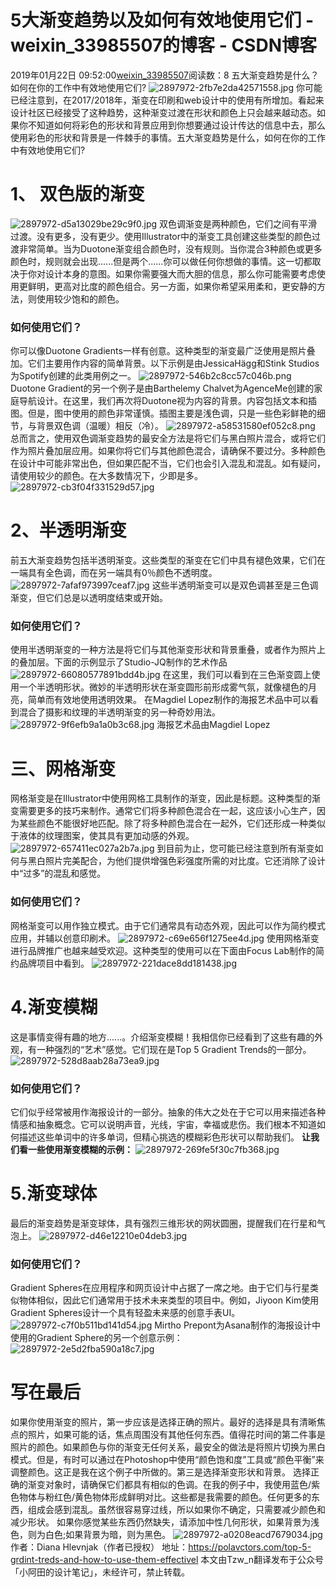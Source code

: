 # 5大渐变趋势以及如何有效地使用它们 - weixin_33985507的博客 - CSDN博客
2019年01月22日 09:52:00[weixin_33985507](https://me.csdn.net/weixin_33985507)阅读数：8
五大渐变趋势是什么？如何在你的工作中有效地使用它们?
![2897972-2fb7e2da42571558.jpg](https://upload-images.jianshu.io/upload_images/2897972-2fb7e2da42571558.jpg)
你可能已经注意到，在2017/2018年，渐变在印刷和web设计中的使用有所增加。看起来设计社区已经接受了这种趋势，这种渐变过渡在形状和颜色上只会越来越动态。如果你不知道如何将彩色的形状和背景应用到你想要通过设计传达的信息中去，那么使用彩色的形状和背景是一件棘手的事情。五大渐变趋势是什么，如何在你的工作中有效地使用它们?
# **1、 双色版的渐变**
![2897972-d5a13029be29c9f0.jpg](https://upload-images.jianshu.io/upload_images/2897972-d5a13029be29c9f0.jpg)
双色调渐变是两种颜色，它们之间有平滑过渡。没有更多，没有更少。使用Illustrator中的渐变工具创建这些类型的颜色过渡非常简单。当为Duotone渐变组合颜色时，没有规则。当你混合3种颜色或更多颜色时，规则就会出现......但是两个......你可以做任何你想做的事情。这一切都取决于你对设计本身的意图。如果你需要强大而大胆的信息，那么你可能需要考虑使用更鲜明，更高对比度的颜色组合。另一方面，如果你希望采用柔和，更安静的方法，则使用较少饱和的颜色。
### **如何使用它们？**
你可以像Duotone Gradients一样有创意。这种类型的渐变最广泛使用是照片叠加。它们主要用作内容的简单背景。以下示例是由JessicaHägg和Stink Studios为Spotify创建的此类用例之一。
![2897972-546b2c8cc57c046b.png](https://upload-images.jianshu.io/upload_images/2897972-546b2c8cc57c046b.png)
Duotone Gradient的另一个例子是由Barthelemy Chalvet为AgenceMe创建的家庭导航设计。在这里，我们再次将Duotone视为内容的背景。内容包括文本和插图。但是，图中使用的颜色非常谨慎。插图主要是浅色调，只是一些色彩鲜艳的细节，与背景双色调（温暖）相反（冷）。
![2897972-a58531580ef052c8.png](https://upload-images.jianshu.io/upload_images/2897972-a58531580ef052c8.png)
总而言之，使用双色调渐变趋势的最安全方法是将它们与黑白照片混合，或将它们作为照片叠加层应用。如果你将它们与其他颜色混合，请确保不要过分。多种颜色在设计中可能非常出色，但如果匹配不当，它们也会引入混乱和混乱。如有疑问，请使用较少的颜色。在大多数情况下，少即是多。
![2897972-cb3f04f331529d57.jpg](https://upload-images.jianshu.io/upload_images/2897972-cb3f04f331529d57.jpg)
# **2、半透明渐变**
前五大渐变趋势包括半透明渐变。这些类型的渐变在它们中具有褪色效果，它们在一端具有全色调，而在另一端具有0％颜色不透明度。
![2897972-7afaf973997ceaf7.jpg](https://upload-images.jianshu.io/upload_images/2897972-7afaf973997ceaf7.jpg)
这些半透明渐变可以是双色调甚至是三色调渐变，但它们总是以透明度结束或开始。
### **如何使用它们？**
使用半透明渐变的一种方法是将它们与其他渐变形状和背景重叠，或者作为照片上的叠加层。下面的示例显示了Studio-JQ制作的艺术作品
![2897972-66080577891bdd4b.jpg](https://upload-images.jianshu.io/upload_images/2897972-66080577891bdd4b.jpg)
在这里，我们可以看到在三色渐变圆上使用一个半透明形状。微妙的半透明形状在渐变圆形前形成雾气氛，就像褪色的月亮，简单而有效地使用透明效果。
在Magdiel Lopez制作的海报艺术品中可以看到混合了摄影和纹理的半透明渐变的另一种奇妙用法。
![2897972-9f6efb9a1a0b3c68.jpg](https://upload-images.jianshu.io/upload_images/2897972-9f6efb9a1a0b3c68.jpg)
海报艺术品由Magdiel Lopez
# **三、网格渐变**
网格渐变是在Illustrator中使用网格工具制作的渐变，因此是标题。这种类型的渐变需要更多的技巧来制作。通常它们将多种颜色混合在一起，这应该小心生产，因为某些颜色不能很好地匹配。除了将多种颜色混合在一起外，它们还形成一种类似于液体的纹理图案，使其具有更加动感的外观。
![2897972-657411ec027a2b7a.jpg](https://upload-images.jianshu.io/upload_images/2897972-657411ec027a2b7a.jpg)
到目前为止，您可能已经注意到所有渐变如何与黑白照片完美配合，为他们提供增强色彩强度所需的对比度。它还消除了设计中“过多”的混乱和感觉。
### **如何使用它们？**
网格渐变可以用作独立模式。由于它们通常具有动态外观，因此可以作为简约模式应用，并辅以创意印刷术。
![2897972-c69e656f1275ee4d.jpg](https://upload-images.jianshu.io/upload_images/2897972-c69e656f1275ee4d.jpg)
使用网格渐变进行品牌推广也越来越受欢迎。这种类型的使用可以在下面由Focus Lab制作的简约品牌项目中看到。
![2897972-221dace8dd181438.jpg](https://upload-images.jianshu.io/upload_images/2897972-221dace8dd181438.jpg)
# **4.渐变模糊**
这是事情变得有趣的地方......。介绍渐变模糊！我相信你已经看到了这些有趣的外观，有一种强烈的“艺术”感觉。它们现在是Top 5 Gradient Trends的一部分。
![2897972-528d8aab28a73ea9.jpg](https://upload-images.jianshu.io/upload_images/2897972-528d8aab28a73ea9.jpg)
### **如何使用它们？**
它们似乎经常被用作海报设计的一部分。抽象的伟大之处在于它可以用来描述各种情感和抽象概念。它可以说明声音，光线，宇宙，幸福或悲伤。我们根本不知道如何描述这些单词中的许多单词，但精心挑选的模糊彩色形状可以帮助我们。
**让我们看一些使用渐变模糊的示例：**
![2897972-269fe5f30c7fb368.jpg](https://upload-images.jianshu.io/upload_images/2897972-269fe5f30c7fb368.jpg)
# **5.渐变球体**
最后的渐变趋势是渐变球体，具有强烈三维形状的网状圆圈，提醒我们在行星和气泡上。
![2897972-d46e12210e04deb3.jpg](https://upload-images.jianshu.io/upload_images/2897972-d46e12210e04deb3.jpg)
### **如何使用它们？**
Gradient Spheres在应用程序和网页设计中占据了一席之地。由于它们与行星类似物体相似，因此它们通常用于技术未来类型的项目中。例如，Jiyoon Kim使用Gradient Spheres设计一个具有轻盈未来感的创意手表UI。
![2897972-c7f0b511bd141d54.jpg](https://upload-images.jianshu.io/upload_images/2897972-c7f0b511bd141d54.jpg)
Mirtho Prepont为Asana制作的海报设计中使用的Gradient Sphere的另一个创意示例：
![2897972-2e5d2fba590a18c7.jpg](https://upload-images.jianshu.io/upload_images/2897972-2e5d2fba590a18c7.jpg)
# **写在最后**
如果你使用渐变的照片，第一步应该是选择正确的照片。最好的选择是具有清晰焦点的照片，如果可能的话，焦点周围没有其他任何东西。值得花时间的第二件事是照片的颜色。如果颜色与你的渐变无任何关系，最安全的做法是将照片切换为黑白模式。但是，有时可以通过在Photoshop中使用“颜色饱和度”工具或“颜色平衡”来调整颜色。这正是我在这个例子中所做的。第三是选择渐变形状和背景。
选择正确的渐变对象时，请确保它们都具有相似的色调。在我的例子中，我使用蓝色/紫色物体与粉红色/黄色物体形成鲜明对比。这些都是我需要的颜色。任何更多的东西，组成会感到混乱。虽然很容易穿过线，所以如果你不确定，只需要减少颜色和减少形状。
如果你感觉某些东西仍然缺失，请添加中性几何形状，如果背景为浅色，则为白色;如果背景为暗，则为黑色。
![2897972-a0208eacd7679034.jpg](https://upload-images.jianshu.io/upload_images/2897972-a0208eacd7679034.jpg)
作者：Diana Hlevnjak（作者已授权）
地址：https://polavctors.com/top-5-grdint-treds-and-how-to-use-them-effectivel
本文由Tzw_n翻译发布于公众号「小阿田的设计笔记」，未经许可，禁止转载。
